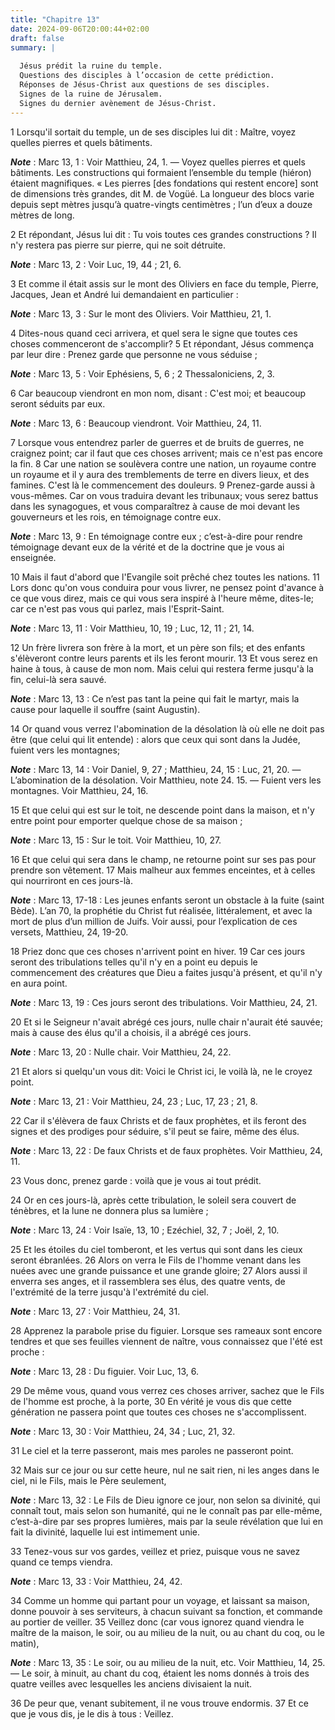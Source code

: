 ```yaml
---
title: "Chapitre 13"
date: 2024-09-06T20:00:44+02:00
draft: false
summary: |
  
  Jésus prédit la ruine du temple.
  Questions des disciples à l’occasion de cette prédiction.
  Réponses de Jésus-Christ aux questions de ses disciples.
  Signes de la ruine de Jérusalem.
  Signes du dernier avènement de Jésus-Christ.
---
```



1 Lorsqu'il sortait du temple, un de ses disciples lui dit : Maître, voyez quelles pierres et quels bâtiments.

***Note*** :  Marc 13, 1 : Voir Matthieu, 24, 1. ― Voyez quelles pierres et quels bâtiments. Les constructions qui formaient l’ensemble du temple (hiéron) étaient magnifiques. « Les pierres [des fondations qui restent encore] sont de dimensions très grandes, dit M. de Vogüé. La longueur des blocs varie depuis sept mètres jusqu’à quatre-vingts centimètres ; l’un d’eux a douze mètres de long.

2 Et répondant, Jésus lui dit : Tu vois toutes ces grandes constructions ? Il n'y restera pas pierre sur pierre, qui ne soit détruite.

***Note*** :  Marc 13, 2 : Voir Luc, 19, 44 ; 21, 6.


3 Et comme il était assis sur le mont des Oliviers en face du temple, Pierre, Jacques, Jean et André lui demandaient en particulier :

***Note*** :  Marc 13, 3 : Sur le mont des Oliviers. Voir Matthieu, 21, 1.

4 Dites-nous quand ceci arrivera, et quel sera le signe que toutes ces choses commenceront de s'accomplir? 5 Et répondant, Jésus commença par leur dire : Prenez garde que personne ne vous séduise ;

***Note*** :  Marc 13, 5 : Voir Ephésiens, 5, 6 ; 2 Thessaloniciens, 2, 3.

6 Car beaucoup viendront en mon nom, disant : C'est moi; et beaucoup seront séduits par eux.

***Note*** :  Marc 13, 6 : Beaucoup viendront. Voir Matthieu, 24, 11.

7 Lorsque vous entendrez parler de guerres et de bruits de guerres, ne craignez point; car il faut que ces choses arrivent; mais ce n'est pas encore la fin. 8 Car une nation se soulèvera contre une nation, un royaume contre un royaume et il y aura des tremblements de terre en divers lieux, et des famines. C'est là le commencement des douleurs. 9 Prenez-garde aussi à vous-mêmes. Car on vous traduira devant les tribunaux; vous serez battus dans les synagogues, et vous comparaîtrez à cause de moi devant les gouverneurs et les rois, en témoignage contre eux.

***Note*** :  Marc 13, 9 : En témoignage contre eux ; c’est-à-dire pour rendre témoignage devant eux de la vérité et de la doctrine que je vous ai enseignée.

10 Mais il faut d'abord que l'Evangile soit prêché chez toutes les nations. 11 Lors donc qu'on vous conduira pour vous livrer, ne pensez point d'avance à ce que vous direz, mais ce qui vous sera inspiré à l'heure même, dites-le; car ce n'est pas vous qui parlez, mais l'Esprit-Saint.

***Note*** :  Marc 13, 11 : Voir Matthieu, 10, 19 ; Luc, 12, 11 ; 21, 14.

12 Un frère livrera son frère à la mort, et un père son fils; et des enfants s'élèveront contre leurs parents et ils les feront mourir. 13 Et vous serez en haine à tous, à cause de mon nom. Mais celui qui restera ferme jusqu'à la fin, celui-là sera sauvé.

***Note*** :  Marc 13, 13 : Ce n’est pas tant la peine qui fait le martyr, mais la cause pour laquelle il souffre (saint Augustin).


14 Or quand vous verrez l'abomination de la désolation là où elle ne doit pas être (que celui qui lit entende) : alors que ceux qui sont dans la Judée, fuient vers les montagnes;

***Note*** :  Marc 13, 14 : Voir Daniel, 9, 27 ; Matthieu, 24, 15 : Luc, 21, 20. ― L’abomination de la désolation. Voir Matthieu, note 24. 15. ― Fuient vers les montagnes. Voir Matthieu, 24, 16.

15 Et que celui qui est sur le toit, ne descende point dans la maison, et n'y entre point pour emporter quelque chose de sa maison ;

***Note*** :  Marc 13, 15 : Sur le toit. Voir Matthieu, 10, 27.

16 Et que celui qui sera dans le champ, ne retourne point sur ses pas pour prendre son vêtement. 17 Mais malheur aux femmes enceintes, et à celles qui nourriront en ces jours-là.

***Note*** :  Marc 13, 17-18 : Les jeunes enfants seront un obstacle à la fuite (saint Bède). L’an 70, la prophétie du Christ fut réalisée, littéralement, et avec la mort de plus d’un million de Juifs. Voir aussi, pour l’explication de ces versets, Matthieu, 24, 19-20.

18 Priez donc que ces choses n'arrivent point en hiver. 19 Car ces jours seront des tribulations telles qu'il n'y en a point eu depuis le commencement des créatures que Dieu a faites jusqu'à présent, et qu'il n'y en aura point.

***Note*** :  Marc 13, 19 : Ces jours seront des tribulations. Voir Matthieu, 24, 21.

20 Et si le Seigneur n'avait abrégé ces jours, nulle chair n'aurait été sauvée; mais à cause des élus qu'il a choisis, il a abrégé ces jours.

***Note*** :  Marc 13, 20 : Nulle chair. Voir Matthieu, 24, 22.


21 Et alors si quelqu'un vous dit: Voici le Christ ici, le voilà là, ne le croyez point.

***Note*** :  Marc 13, 21 : Voir Matthieu, 24, 23 ; Luc, 17, 23 ; 21, 8.

22 Car il s'élèvera de faux Christs et de faux prophètes, et ils feront des signes et des prodiges pour séduire, s'il peut se faire, même des élus.

***Note*** :  Marc 13, 22 : De faux Christs et de faux prophètes. Voir Matthieu, 24, 11.

23 Vous donc, prenez garde : voilà que je vous ai tout prédit.


24 Or en ces jours-là, après cette tribulation, le soleil sera couvert de ténèbres, et la lune ne donnera plus sa lumière ;

***Note*** :  Marc 13, 24 : Voir Isaïe, 13, 10 ; Ezéchiel, 32, 7 ; Joël, 2, 10.

25 Et les étoiles du ciel tomberont, et les vertus qui sont dans les cieux seront ébranlées. 26 Alors on verra le Fils de l'homme venant dans les nuées avec une grande puissance et une grande gloire; 27 Alors aussi il enverra ses anges, et il rassemblera ses élus, des quatre vents, de l'extrémité de la terre jusqu'à l'extrémité du ciel.

***Note*** :  Marc 13, 27 : Voir Matthieu, 24, 31.


28 Apprenez la parabole prise du figuier. Lorsque ses rameaux sont encore tendres et que ses feuilles viennent de naître, vous connaissez que l'été est proche :

***Note*** :  Marc 13, 28 : Du figuier. Voir Luc, 13, 6.

29 De même vous, quand vous verrez ces choses arriver, sachez que le Fils de l'homme est proche, à la porte, 30 En vérité je vous dis que cette génération ne passera point que toutes ces choses ne s'accomplissent.

***Note*** :  Marc 13, 30 : Voir Matthieu, 24, 34 ; Luc, 21, 32.

31 Le ciel et la terre passeront, mais mes paroles ne passeront point.


32 Mais sur ce jour ou sur cette heure, nul ne sait rien, ni les anges dans le ciel, ni le Fils, mais le Père seulement,

***Note*** :  Marc 13, 32 : Le Fils de Dieu ignore ce jour, non selon sa divinité, qui connaît tout, mais selon son humanité, qui ne le connaît pas par elle-même, c’est-à-dire par ses propres lumières, mais par la seule révélation que lui en fait la divinité, laquelle lui est intimement unie.


33 Tenez-vous sur vos gardes, veillez et priez, puisque vous ne savez quand ce temps viendra.

***Note*** :  Marc 13, 33 : Voir Matthieu, 24, 42.

34 Comme un homme qui partant pour un voyage, et laissant sa maison, donne pouvoir à ses serviteurs, à chacun suivant sa fonction, et commande au portier de veiller. 35 Veillez donc (car vous ignorez quand viendra le maître de la maison, le soir, ou au milieu de la nuit, ou au chant du coq, ou le matin),

***Note*** :  Marc 13, 35 : Le soir, ou au milieu de la nuit, etc. Voir Matthieu, 14, 25. ― Le soir, à minuit, au chant du coq, étaient les noms donnés à trois des quatre veilles avec lesquelles les anciens divisaient la nuit.

36 De peur que, venant subitement, il ne vous trouve endormis. 37 Et ce que je vous dis, je le dis à tous : Veillez.

